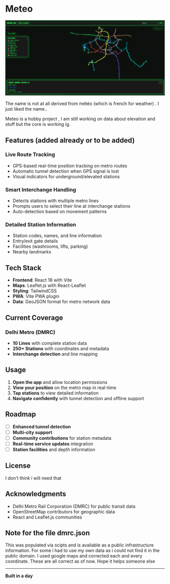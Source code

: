 # Meteo

![Meteo](./pictures//meteo.png)

The name is not at all derived from météo (which is french for weather) . I just liked the name..


Meteo is a hobby project , I am still working on data about elevation and stuff but the core is working ig.


## Features (added already or to be added)

### **Live Route Tracking**
- GPS-based real-time position tracking on metro routes
- Automatic tunnel detection when GPS signal is lost
- Visual indicators for underground/elevated stations

### **Smart Interchange Handling**
- Detects stations with multiple metro lines
- Prompts users to select their line at interchange stations
- Auto-detection based on movement patterns

### **Detailed Station Information**
- Station codes, names, and line information
- Entry/exit gate details
- Facilities (washrooms, lifts, parking)
- Nearby landmarks

## Tech Stack

- **Frontend**: React 18 with Vite
- **Maps**: Leaflet.js with React-Leaflet
- **Styling**: TailwindCSS
- **PWA**: Vite PWA plugin
- **Data**: GeoJSON format for metro network data

## Current Coverage

### Delhi Metro (DMRC)
- **10 Lines** with complete station data
- **250+ Stations** with coordinates and metadata
- **Interchange detection** and line mapping

## Usage

1. **Open the app** and allow location permissions
2. **View your position** on the metro map in real-time
3. **Tap stations** to view detailed information
4. **Navigate confidently** with tunnel detection and offline support


## Roadmap

- [ ] **Enhanced tunnel detection**
- [ ] **Multi-city support** 
- [ ] **Community contributions** for station metadata
- [ ] **Real-time service updates** integration
- [ ] **Station facilities** and depth information

## License

I don't think i will need that

## Acknowledgments

- Delhi Metro Rail Corporation (DMRC) for public transit data
- OpenStreetMap contributors for geographic data
- React and Leaflet.js communities

## Note for the file dmrc.json
This was populated via scipts and is available as a public infrastructure information. For some i had to use my own data as i could not find it in the public domain. I used google maps and corrected each and every coordinate. These are all correct as of now.
Hope it helps someone else 


---

**Built in a day**
